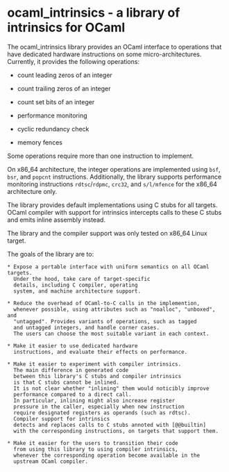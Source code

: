 ocaml_intrinsics - a library of intrinsics for OCaml
====================================================

The ocaml_intrinsics library provides an OCaml interface to operations
that have dedicated hardware instructions on some micro-architectures.
Currently, it provides the following operations:

* count leading zeros of an integer

* count trailing zeros of an integer

* count set bits of an integer

* performance monitoring

* cyclic redundancy check

* memory fences

Some operations require more than one instruction to implement.

On x86_64 architecture, the integer operations are implemented
using `bsf`, `bsr`, and `popcnt` instructions.  Additionally, the
library supports performance monitoring instructions `rdtsc`/`rdpmc`, 
`crc32`, and `s/l/mfence` for the x86_64 architecture only. 

The library provides default implementations using C stubs for all
targets.  OCaml compiler with support for intrinsics intercepts calls
to these C stubs and emits inline assembly instead.

The library and the compiler support was only tested on x86_64 Linux
target.

The goals of the library are to:

    * Expose a portable interface with uniform semantics on all OCaml targets.
      Under the hood, take care of target-specific
      details, including C compiler, operating
      system, and machine architecture support.

    * Reduce the overhead of OCaml-to-C calls in the implemention,
      whenever possible, using attributes such as "noalloc", "unboxed", and
      "untagged". Provides variants of operations, such as tagged
      and untagged integers, and handle corner cases.
      The users can choose the most suitable variant in each context.

    * Make it easier to use dedicated hardware
      instructions, and evaluate their effects on performance.

    * Make it easier to experiment with compiler intrinsics.
      The main difference in generated code
      between this library's C stubs and compiler intrinsics
      is that C stubs cannot be inlined.
      It is not clear whether "inlining" them would noticibly improve
      performance compared to a direct call.
      In particular, inlining might also increase register
      pressure in the caller, especially when new instruction
      require designated registers as operands (such as rdtsc).
      Compiler support for intrinsics
      detects and replaces calls to C stubs annoted with [@@builtin]
      with the corresponding instructions, on targets that support them.

    * Make it easier for the users to transition their code
      from using this library to using compiler intrinsics,
      whenever the corresponding operation become available in the
      upstream OCaml compiler.

